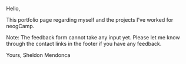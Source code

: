 Hello,

This portfolio page regarding myself and the projects I've worked for neogCamp.

Note: The feedback form cannot take any input yet. Please let me know through the contact links in the footer if you have any feedback.

Yours,
Sheldon Mendonca
